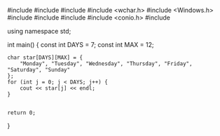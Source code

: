 #include <iostream>
#include <cstdlib>
#include <ctime>
#include <wchar.h>
#include <Windows.h>
#include <algorithm>
#include <vector>
#include <string>
#include <conio.h>
#include <iomanip>



using namespace std;



int main()
{
    const int DAYS = 7;
    const int MAX = 12;

    char star[DAYS][MAX] = {
        "Monday", "Tuesday", "Wednesday", "Thursday", "Friday", "Saturday", "Sunday"
    };
    for (int j = 0; j < DAYS; j++) {
        cout << star[j] << endl;
    }


    return 0;
}
